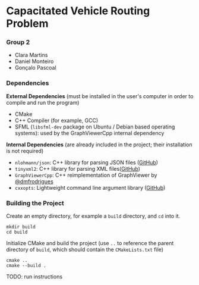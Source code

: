 # Capacitated Vehicle Routing Problem

### Group 2

- Clara Martins
- Daniel Monteiro
- Gonçalo Pascoal

### Dependencies

**External Dependencies** (must be installed in the user's computer in order to compile and run the program)

- CMake
- C++ Compiler (for example, GCC)
- SFML (`libsfml-dev` package on Ubuntu / Debian based operating systems): used by the GraphViewerCpp internal dependency

**Internal Dependencies** (are already included in the project; their installation is not required)

- `nlohmann/json`: C++ library for parsing JSON files ([GitHub](https://github.com/nlohmann/json))
- `tinyxml2`: C++ library for parsing XML files([GitHub](https://github.com/leethomason/tinyxml2))
- `GraphViewerCpp`: C++ reimplementation of GraphViewer by [@dmfrodrigues](https://github.com/dmfrodrigues/GraphViewerCpp)
- `cxxopts`: Lightweight command line argument library ([GitHub](https://github.com/jarro2783/cxxopts))

### Building the Project

Create an empty directory, for example a `build` directory, and `cd` into it.
```
mkdir build
cd build
```

Initialize CMake and build the project (use `..` to reference the parent directory of `build`, which should contain the `CMakeLists.txt` file)
```
cmake ..
cmake --build .
```

TODO: run instructions
